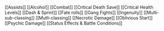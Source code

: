 [[Assists]]
[[Alcohol]]
[[Combat]]
[[Critical Death Save]]
[[Critical Health Levels]]
[[Dash & Sprint]]
[[Fate rolls]]
[[Gang Fights]]
[[Ingenuity]]
[[Multi-sub-classing]]
[[Mutli-classing]]
[[Necrotic Damage]]
[[Oblivious Start]]
[[Psychic Damage]]
[[Status Effects & Battle Conditions]]
